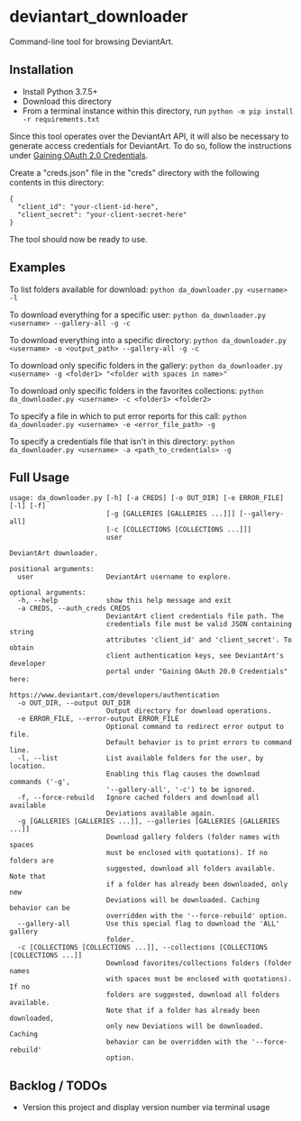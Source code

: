 # deviantart_downloader

Command-line tool for browsing DeviantArt.

## Installation

- Install Python 3.7.5+
- Download this directory
- From a terminal instance within this directory, run `python -m pip install -r requirements.txt`

Since this tool operates over the DeviantArt API, it will also be necessary to generate access credentials for DeviantArt. To do so, follow the instructions under [Gaining OAuth 2.0 Credentials](https://www.deviantart.com/developers/authentication).

Create a "creds.json" file in the "creds" directory with the following contents in this directory:
```
{
  "client_id": "your-client-id-here",
  "client_secret": "your-client-secret-here"
}
```

The tool should now be ready to use.

## Examples

To list folders available for download:
`python da_downloader.py <username> -l`

To download everything for a specific user:
`python da_downloader.py <username> --gallery-all -g -c`

To download everything into a specific directory:
`python da_downloader.py <username> -o <output_path> --gallery-all -g -c`

To download only specific folders in the gallery:
`python da_downloader.py <username> -g <folder1> "<folder with spaces in name>"`

To download only specific folders in the favorites collections:
`python da_downloader.py <username> -c <folder1> <folder2>`

To specify a file in which to put error reports for this call:
`python da_downloader.py <username> -e <error_file_path> -g`

To specify a credentials file that isn't in this directory:
`python da_downloader.py <username> -a <path_to_credentials> -g`

## Full Usage

```
usage: da_downloader.py [-h] [-a CREDS] [-o OUT_DIR] [-e ERROR_FILE] [-l] [-f]
                        [-g [GALLERIES [GALLERIES ...]]] [--gallery-all]
                        [-c [COLLECTIONS [COLLECTIONS ...]]]
                        user

DeviantArt downloader.

positional arguments:
  user                  DeviantArt username to explore.

optional arguments:
  -h, --help            show this help message and exit
  -a CREDS, --auth_creds CREDS
                        DeviantArt client credentials file path. The
                        credentials file must be valid JSON containing string
                        attributes 'client_id' and 'client_secret'. To obtain
                        client authentication keys, see DeviantArt's developer
                        portal under "Gaining OAuth 20.0 Credentials" here:
                        https://www.deviantart.com/developers/authentication
  -o OUT_DIR, --output OUT_DIR
                        Output directory for download operations.
  -e ERROR_FILE, --error-output ERROR_FILE
                        Optional command to redirect error output to file.
                        Default behavior is to print errors to command line.
  -l, --list            List available folders for the user, by location.
                        Enabling this flag causes the download commands ('-g',
                        '--gallery-all', '-c') to be ignored.
  -f, --force-rebuild   Ignore cached folders and download all available
                        Deviations available again.
  -g [GALLERIES [GALLERIES ...]], --galleries [GALLERIES [GALLERIES ...]]
                        Download gallery folders (folder names with spaces
                        must be enclosed with quotations). If no folders are
                        suggested, download all folders available. Note that
                        if a folder has already been downloaded, only new
                        Deviations will be downloaded. Caching behavior can be
                        overridden with the '--force-rebuild' option.
  --gallery-all         Use this special flag to download the 'ALL' gallery
                        folder.
  -c [COLLECTIONS [COLLECTIONS ...]], --collections [COLLECTIONS [COLLECTIONS ...]]
                        Download favorites/collections folders (folder names
                        with spaces must be enclosed with quotations). If no
                        folders are suggested, download all folders available.
                        Note that if a folder has already been downloaded,
                        only new Deviations will be downloaded. Caching
                        behavior can be overridden with the '--force-rebuild'
                        option.
```

## Backlog / TODOs

- Version this project and display version number via terminal usage
